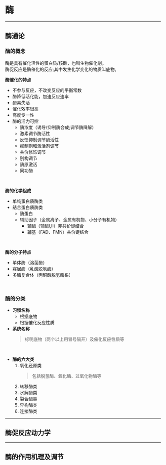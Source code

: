 # 酶

***

## 酶通论
### 酶的概念
酶是具有催化活性的蛋白质/核酸，也叫生物催化剂。<br>酶促反应是酶催化的反应;其中发生化学变化的物质叫底物。

**酶催化的特点**
  * 不参与反应，不改变反应的平衡常数
  * 酶降低活化能，加速反应速率
  * 酶易失活
  * 催化效率很高
  * 高度专一性
  * 酶的活力可控
    * 酶浓度（诱导/抑制酶合成;调节酶降解）
    * 激素调节酶活性
    * 反馈抑制调节酶活性
    * 抑制剂和激活剂调节
    * 共价修饰调节
    * 别构调节
    * 酶原激活
    * 同功酶

<br>

**酶的化学组成**
  * 单纯蛋白质酶类
  * 结合蛋白质酶类
    * 酶蛋白
    * 辅助因子（金属离子、金属有机物、小分子有机物）
      * 辅酶（辅酶I,II）非共价键结合
      * 辅基（FAD、FMN）共价键结合
  
<br>

**酶的分子特点**
  * 单体酶（溶菌酶）
  * 寡居酶（乳酸脱氢酶）
  * 多酶复合体（丙酮酸脱氢酶系）

<br>

### 酶的分类
* **习惯名称**
  *  根据底物
  *  根据催化反应性质
* **系统名称**
  > 标明底物（两个以上用冒号隔开）及催化反应性质等

<br>

* **酶的六大类**
  1. 氧化还原类
     > 包括脱氢酶、氧化酶、过氧化物酶等
  2. 转移酶类
  3. 水解酶类
  4. 裂合酶类
  5. 异构酶类
  6. 连接酶类

***

## 酶促反应动力学


***

## 酶的作用机理及调节